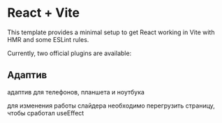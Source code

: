 # React + Vite

This template provides a minimal setup to get React working in Vite with HMR and some ESLint rules.

Currently, two official plugins are available:


## Адаптив

адаптив для телефонов, планшета и ноутбука

для изменения работы слайдера необходимо перегрузить страницу, чтобы сработал useEffect